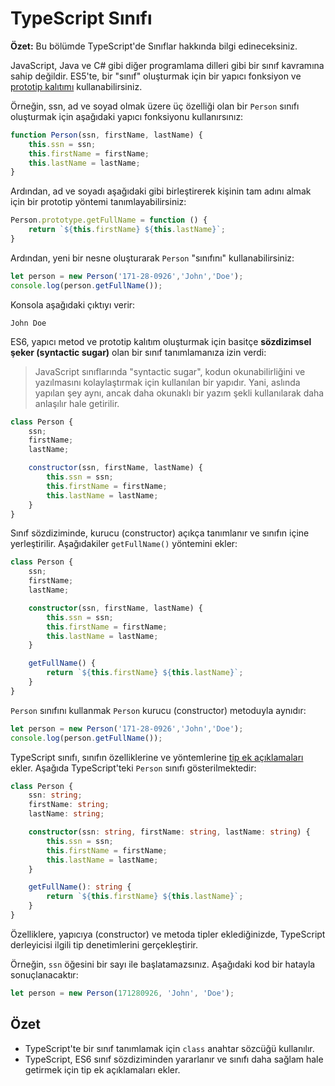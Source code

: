 # TypeScript Sınıfı

**Özet:** Bu bölümde TypeScript'de Sınıflar hakkında bilgi edineceksiniz.

JavaScript, Java ve C# gibi diğer programlama dilleri gibi bir sınıf kavramına sahip değildir. ES5'te, bir "sınıf" oluşturmak için bir yapıcı fonksiyon ve [prototip kalıtımı](https://www.javascripttutorial.net/javascript-prototypal-inheritance/) kullanabilirsiniz.

Örneğin, ssn, ad ve soyad olmak üzere üç özelliği olan bir `Person` sınıfı oluşturmak için aşağıdaki yapıcı fonksiyonu kullanırsınız:

```ts
function Person(ssn, firstName, lastName) {
    this.ssn = ssn;
    this.firstName = firstName;
    this.lastName = lastName;
}
```

Ardından, ad ve soyadı aşağıdaki gibi birleştirerek kişinin tam adını almak için bir prototip yöntemi tanımlayabilirsiniz:

```ts
Person.prototype.getFullName = function () {
    return `${this.firstName} ${this.lastName}`;
}
```

Ardından, yeni bir nesne oluşturarak `Person` "sınıfını" kullanabilirsiniz:

```ts
let person = new Person('171-28-0926','John','Doe');
console.log(person.getFullName());
```

Konsola aşağıdaki çıktıyı verir:

```
John Doe
```

ES6, yapıcı metod ve prototip kalıtım oluşturmak için basitçe **sözdizimsel şeker (syntactic sugar)** olan bir sınıf tanımlamanıza izin verdi:

> JavaScript sınıflarında "syntactic sugar", kodun okunabilirliğini ve yazılmasını kolaylaştırmak için kullanılan bir yapıdır. Yani, aslında yapılan şey aynı, ancak daha okunaklı bir yazım şekli kullanılarak daha anlaşılır hale getirilir.

```js
class Person {
    ssn;
    firstName;
    lastName;

    constructor(ssn, firstName, lastName) {
        this.ssn = ssn;
        this.firstName = firstName;
        this.lastName = lastName;
    }
}
```

Sınıf sözdiziminde, kurucu (constructor) açıkça tanımlanır ve sınıfın içine yerleştirilir. Aşağıdakiler `getFullName()` yöntemini ekler:

```ts
class Person {
    ssn;
    firstName;
    lastName;

    constructor(ssn, firstName, lastName) {
        this.ssn = ssn;
        this.firstName = firstName;
        this.lastName = lastName;
    }

    getFullName() {
        return `${this.firstName} ${this.lastName}`;
    }
}
```

`Person` sınıfını kullanmak `Person` kurucu (constructor) metoduyla aynıdır:

```ts
let person = new Person('171-28-0926','John','Doe');
console.log(person.getFullName());
```

TypeScript sınıfı, sınıfın özelliklerine ve yöntemlerine [tip ek açıklamaları](./typescript-tip-tanimi.md) ekler. Aşağıda TypeScript'teki `Person` sınıfı gösterilmektedir:

```ts
class Person {
    ssn: string;
    firstName: string;
    lastName: string;

    constructor(ssn: string, firstName: string, lastName: string) {
        this.ssn = ssn;
        this.firstName = firstName;
        this.lastName = lastName;
    }

    getFullName(): string {
        return `${this.firstName} ${this.lastName}`;
    }
}
```

Özelliklere, yapıcıya (constructor) ve metoda tipler eklediğinizde, TypeScript derleyicisi ilgili tip denetimlerini gerçekleştirir.

Örneğin, `ssn` öğesini bir sayı ile başlatamazsınız. Aşağıdaki kod bir hatayla sonuçlanacaktır:

```ts
let person = new Person(171280926, 'John', 'Doe');
```

## Özet
- TypeScript'te bir sınıf tanımlamak için `class` anahtar sözcüğü kullanılır.
- TypeScript, ES6 sınıf sözdiziminden yararlanır ve sınıfı daha sağlam hale getirmek için tip ek açıklamaları ekler.
